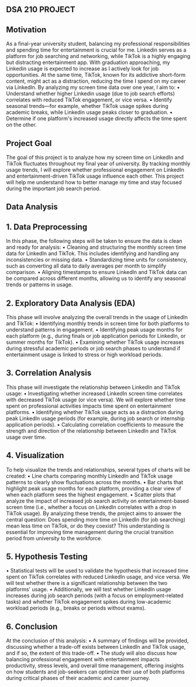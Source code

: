 ## DSA 210 PROJECT
## Motivation
As a final-year university student, balancing my professional responsibilities and spending time for entertainment is crucial for me. Linkedin serves as a platform for job searching and networking, while TikTok is a highly engaging but distracting entertainment app. With graduation approaching, my Linkedin usage is expected to increase as I actively look for job opportunities. At the same time, TikTok, known for its addictive short-form content, might act as a distraction, reducing the time I spend on my career via LinkedIn.
By analyzing my screen time data over one year, I aim to:
•	Understand whether higher Linkedin usage (due to job search efforts) correlates with reduced TikTok engagement, or vice versa.
•	Identify seasonal trends—for example, whether TikTok usage spikes during academic breaks, while Linkedin usage peaks closer to graduation.
•	Determine if one platform's increased usage directly affects the time spent on the other.
 
## Project Goal
The goal of this project is to analyze how my screen time on LinkedIn and TikTok fluctuates throughout my final year of university. By tracking monthly usage trends, I will explore whether professional engagement on LinkedIn and entertainment-driven TikTok usage influence each other. This project will help me understand how to better manage my time and stay focused during the important job search period.
## Data Analysis
## 1. Data Preprocessing
In this phase, the following steps will be taken to ensure the data is clean and ready for analysis:
•	Cleaning and structuring the monthly screen time data for LinkedIn and TikTok. This includes identifying and handling any inconsistencies or missing data.
•	Standardizing time units for consistency, such as converting all data to daily averages per month to simplify comparison.
•	Aligning timestamps to ensure LinkedIn and TikTok data can be compared across different months, allowing us to identify any seasonal trends or patterns in usage.
## 2. Exploratory Data Analysis (EDA)
This phase will involve analyzing the overall trends in the usage of LinkedIn and TikTok:
•	Identifying monthly trends in screen time for both platforms to understand patterns in engagement.
•	Identifying peak usage months for each platform (e.g., during finals or job application periods for LinkedIn, or summer months for TikTok).
•	Examining whether TikTok usage increases during stressful academic periods or job search phases to understand if entertainment usage is linked to stress or high workload periods.
## 3. Correlation Analysis
This phase will investigate the relationship between LinkedIn and TikTok usage:
•	Investigating whether increased LinkedIn screen time correlates with decreased TikTok usage (or vice versa). We will explore whether time spent on professional activities impacts time spent on entertainment platforms.
•	Identifying whether TikTok usage acts as a distraction during peak LinkedIn usage periods (for example, during job search or internship application periods).
•	Calculating correlation coefficients to measure the strength and direction of the relationship between LinkedIn and TikTok usage over time.
## 4. Visualization
To help visualize the trends and relationships, several types of charts will be created:
•	Line charts comparing monthly LinkedIn and TikTok usage patterns to clearly show fluctuations across the months.
•	Bar charts that highlight peak usage months for each platform, providing a clear view of when each platform sees the highest engagement.
•	Scatter plots that analyze the impact of increased job search activity on entertainment-based screen time (i.e., whether a focus on LinkedIn correlates with a drop in TikTok usage).
By analyzing these trends, the project aims to answer the central question: Does spending more time on LinkedIn (for job searching) mean less time on TikTok, or do they coexist? This understanding is essential for improving time management during the crucial transition period from university to the workforce.
## 5. Hypothesis Testing
•	Statistical tests will be used to validate the hypothesis that increased time spent on TikTok correlates with reduced LinkedIn usage, and vice versa. We will test whether there is a significant relationship between the two platforms' usage.
•	Additionally, we will test whether LinkedIn usage increases during job search periods (with a focus on employment-related tasks) and whether TikTok engagement spikes during low-academic workload periods (e.g., breaks or periods without exams).
## 6. Conclusion
At the conclusion of this analysis:
•	A summary of findings will be provided, discussing whether a trade-off exists between LinkedIn and TikTok usage, and if so, the extent of this trade-off.
•	The study will also discuss how balancing professional engagement with entertainment impacts productivity, stress levels, and overall time management, offering insights on how students and job-seekers can optimize their use of both platforms during critical phases of their academic and career journey.



